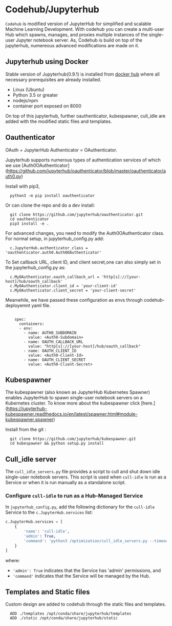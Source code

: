 # Codehub/Jupyterhub

`Codehub` is modified version of JupyterHub for simplified and scalable Machine Learning Development. 
With codehub you can create a multi-user Hub which spawns, manages, and proxies multiple instances of
the single-user Jupyter notebook server. As, Codehub is build on top of the jupyterhub, numereous advanced 
modifications are made on it.  

## Jupyterhub using Docker

Stable version of Jupyterhub(0.9.1) is installed from [docker hub](https://hub.docker.com/r/jupyterhub/jupyterhub/~/dockerfile/)
where all necessary prerequisites are already installed.
* Linux (Ubuntu)
* Python 3.5 or greater
* nodejs/npm
* container port exposed on 8000

On top of this jupyterhub, further oauthenticator, kubespawner, cull_idle are added with the modified static files and templates.  

## Oauthenticator 
OAuth + JupyterHub Authenticator = OAuthenticator.

Jupyterhub supports numerous types of authentication services of which we use [Auth0OAuthenticator]
(https://github.com/jupyterhub/oauthenticator/blob/master/oauthenticator/auth0.py)

Install with pip3, 

      python3 -m pip install oauthenticator
      
Or can clone the repo and do a dev install:

      git clone https://github.com/jupyterhub/oauthenticator.git
      cd oauthenticator
      pip3 install -e .

For advanced changes, you need to modify the Auth0OAuthenticator class. For normal setup, in jupyterhub_config.py add: 
      
      c.JupyterHub.authenticator_class = 'oauthenticator.auth0.Auth0OAuthenticator'

To Set callback URL, client ID, and client secret,one can also simply set in the jupyterhub_config.py as:
      
      c.MyOAuthenticator.oauth_callback_url = 'http[s]://[your-host]/hub/oauth_callback'
      c.MyOAuthenticator.client_id = 'your-client-id'
      c.MyOAuthenticator.client_secret = 'your-client-secret'
 
Meanwhile, we have passed these configuration as envs through codehub-deployemnt yaml file.

``` Deployment
    
    spec:
      containers:
      - env:
        - name: AUTH0_SUBDOMAIN
          value: <Auth0-Subdomain>
        - name: OAUTH_CALLBACK_URL
          value: "http[s]://[your-host]/hub/oauth_callback"
        - name: OAUTH_CLIENT_ID
          value: <Auth0-Client-Id>
        - name: OAUTH_CLIENT_SECRET
          value: <Auth0-Client-Secret>

``` 
## Kubespawner 
The kubespawner (also known as JupyterHub Kubernetes Spawner) enables JupyterHub to spawn single-user notebook
servers on a Kubernetes cluster. To know more about the kubespawner click [here.]
(https://jupyterhub-kubespawner.readthedocs.io/en/latest/spawner.html#module-kubespawner.spawner)

Install from the git : 

      git clone https://github.com/jupyterhub/kubespawner.git
      cd kubespawner && python setup.py install

## Cull_idle server
The `cull_idle_servers.py` file provides a script to cull and shut down idle
single-user notebook servers. This script is used when `cull-idle` is run as
a Service or when it is run manually as a standalone script.


### Configure `cull-idle` to run as a Hub-Managed Service

In `jupyterhub_config.py`, add the following dictionary for the `cull-idle`
Service to the `c.JupyterHub.services` list:

```python
c.JupyterHub.services = [
    {
        'name': 'cull-idle',
        'admin': True,
        'command': 'python3 /optimization/cull_idle_servers.py --timeout=3600'.split(),
    }
]
```

where:

- `'admin': True` indicates that the Service has 'admin' permissions, and
- `'command'` indicates that the Service will be managed by the Hub.
  

## Templates and Static files 
Custom design are added to codehub through the static files and templates.

      ADD ./templates /opt/conda/share/jupyterhub/templates
      ADD ./static /opt/conda/share/jupyterhub/static

